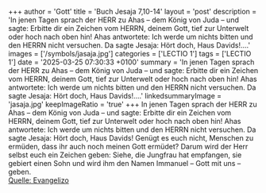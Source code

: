+++
author = 'Gott'
title = 'Buch Jesaja 7,10-14'
layout = 'post'
description = 'In jenen Tagen sprach der HERR zu Ahas – dem König von Juda – und sagte: Erbitte dir ein Zeichen vom HERRN, deinem Gott, tief zur Unterwelt oder hoch nach oben hin! Ahas antwortete: Ich werde um nichts bitten und den HERRN nicht versuchen. Da sagte Jesaja: Hört doch, Haus Davids!....'
images = ['/symbols/jasaja.jpg']
categories = ['LECTIO 1']
tags = ['LECTIO 1']
date = '2025-03-25 07:30:33 +0100'
summary = 'In jenen Tagen sprach der HERR zu Ahas – dem König von Juda – und sagte: Erbitte dir ein Zeichen vom HERRN, deinem Gott, tief zur Unterwelt oder hoch nach oben hin! Ahas antwortete: Ich werde um nichts bitten und den HERRN nicht versuchen. Da sagte Jesaja: Hört doch, Haus Davids!....'
linkedsummaryImage = 'jasaja.jpg'
keepImageRatio = 'true'
+++
In jenen Tagen sprach der HERR zu Ahas – dem König von Juda – und sagte:
Erbitte dir ein Zeichen vom HERRN, deinem Gott, tief zur Unterwelt oder hoch nach oben hin!
Ahas antwortete: Ich werde um nichts bitten und den HERRN nicht versuchen.
Da sagte Jesaja: Hört doch, Haus Davids! Genügt es euch nicht, Menschen zu ermüden, dass ihr auch noch meinen Gott ermüdet?
Darum wird der Herr selbst euch ein Zeichen geben: Siehe, die Jungfrau hat empfangen, sie gebiert einen Sohn und wird ihm den Namen Immanuel – Gott mit uns – geben.<!--more--><br> [Quelle: Evangelizo](https://evangeliumtagfuertag.org/DE/gospel)